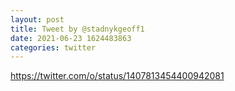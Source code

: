 ```yaml
--- 
layout: post 
title: Tweet by @stadnykgeoff1 
date: 2021-06-23 1624483863 
categories: twitter 
--- 
```

https://twitter.com/o/status/1407813454400942081